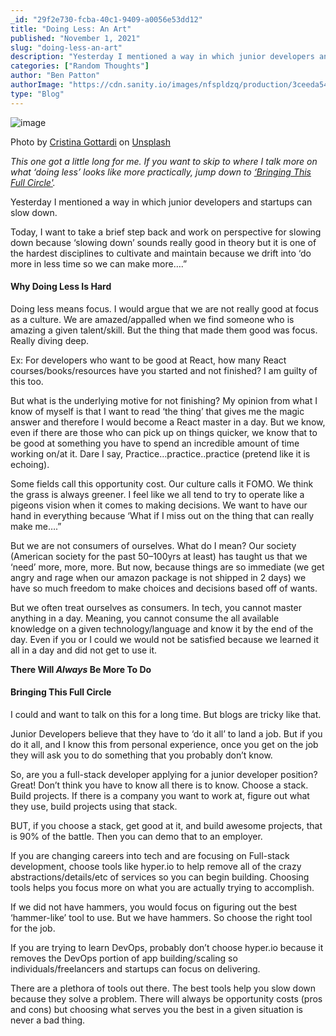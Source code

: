 ```yaml
---
_id: "29f2e730-fcba-40c1-9409-a0056e53dd12"
title: "Doing Less: An Art"
published: "November 1, 2021"
slug: "doing-less-an-art"
description: "Yesterday I mentioned a way in which junior developers and startups can slow down"
categories: ["Random Thoughts"]
author: "Ben Patton"
authorImage: "https://cdn.sanity.io/images/nfspldzq/production/3ceeda54221c7c0614ecc51f955c7be39a1da34e-512x512.jpg"
type: "Blog"
---
```


![image](https://cdn.sanity.io/images/nfspldzq/production/76daceba0c71d5ebf68f55b90ac6806f0bd0f1ee-1600x840.png?w=800)

Photo by [Cristina Gottardi](https://unsplash.com/@cristina_gottardi?utm_source=medium&utm_medium=referral) on [Unsplash](https://unsplash.com?utm_source=medium&utm_medium=referral)

_This one got a little long for me. If you want to skip to where I talk more on what ‘doing less’ looks like more practically, jump down to [‘Bringing This Full Circle'](https://www.benapatton.dev/writing/doing-less-an-art#bringing-this-full-circle)._

Yesterday I mentioned a way in which junior developers and startups can slow down.

Today, I want to take a brief step back and work on perspective for slowing down because ‘slowing down’ sounds really good in theory but it is one of the hardest disciplines to cultivate and maintain because we drift into ‘do more in less time so we can make more….”

#### Why Doing Less Is Hard

Doing less means focus. I would argue that we are not really good at focus as a culture. We are amazed/appalled when we find someone who is amazing a given talent/skill. But the thing that made them good was focus. Really diving deep.

Ex: For developers who want to be good at React, how many React courses/books/resources have you started and not finished? I am guilty of this too.

But what is the underlying motive for not finishing? My opinion from what I know of myself is that I want to read ‘the thing’ that gives me the magic answer and therefore I would become a React master in a day. But we know, even if there are those who can pick up on things quicker, we know that to be good at something you have to spend an incredible amount of time working on/at it. Dare I say, Practice…practice..practice (pretend like it is echoing).

Some fields call this opportunity cost. Our culture calls it FOMO. We think the grass is always greener. I feel like we all tend to try to operate like a pigeons vision when it comes to making decisions. We want to have our hand in everything because ‘What if I miss out on the thing that can really make me….”

But we are not consumers of ourselves. What do I mean? Our society (American society for the past 50–100yrs at least) has taught us that we ‘need’ more, more, more. But now, because things are so immediate (we get angry and rage when our amazon package is not shipped in 2 days) we have so much freedom to make choices and decisions based off of wants.

But we often treat ourselves as consumers. In tech, you cannot master anything in a day. Meaning, you cannot consume the all available knowledge on a given technology/language and know it by the end of the day. Even if you or I could we would not be satisfied because we learned it all in a day and did not get to use it.

**There Will _Always_ Be More To Do**

#### Bringing This Full Circle

I could and want to talk on this for a long time. But blogs are tricky like that.

Junior Developers believe that they have to ‘do it all’ to land a job. But if you do it all, and I know this from personal experience, once you get on the job they will ask you to do something that you probably don’t know.

So, are you a full-stack developer applying for a junior developer position? Great! Don’t think you have to know all there is to know. Choose a stack. Build projects. If there is a company you want to work at, figure out what they use, build projects using that stack.

BUT, if you choose a stack, get good at it, and build awesome projects, that is 90% of the battle. Then you can demo that to an employer.

If you are changing careers into tech and are focusing on Full-stack development, choose tools like hyper.io to help remove all of the crazy abstractions/details/etc of services so you can begin building. Choosing tools helps you focus more on what you are actually trying to accomplish.

If we did not have hammers, you would focus on figuring out the best ‘hammer-like’ tool to use. But we have hammers. So choose the right tool for the job.

If you are trying to learn DevOps, probably don’t choose hyper.io because it removes the DevOps portion of app building/scaling so individuals/freelancers and startups can focus on delivering.

There are a plethora of tools out there. The best tools help you slow down because they solve a problem. There will always be opportunity costs (pros and cons) but choosing what serves you the best in a given situation is never a bad thing.
